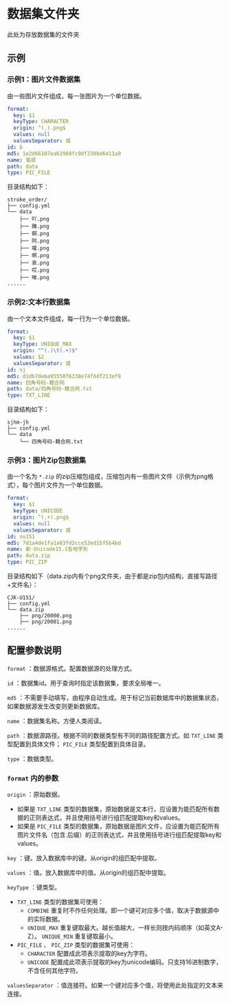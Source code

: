 # 数据集文件夹

此处为存放数据集的文件夹

## 示例

### 示例1：图片文件数据集

由一些图片文件组成，每一张图片为一个单位数据。

```yaml
format:
  key: $1
  keyType: CHARACTER
  origin: ^(.).png$
  values: null
  valuesSeparator: 或
id: b
md5: 1e2d66107ea61988fc9df230bd6411a9
name: 笔顺
path: data
type: PIC_FILE
```

目录结构如下：

```angular2html
stroke_order/
├── config.yml
└── data
    ├── 吖.png
    ├── 腌.png
    ├── 锕.png
    ├── 阿.png
    ├── 嗄.png
    ├── 啊.png
    ├── 哀.png
    ├── 哎.png
    ├── 唉.png
......
```

### 示例2:文本行数据集

由一个文本文件组成，每一行为一个单位数据。

```yaml
format:
  key: $1
  keyType: UNIQUE_MAX
  origin: "^(.)\t(.+)$"
  values: $2
  valuesSeparator: 或
id: sj
md5: d1db7de6a95558f6338e74f6df213ef8
name: 四角号码-籍合网
path: data/四角号码-籍合网.txt
type: TXT_LINE

```

目录结构如下：

```angular2html
sjhm-jh
├── config.yml
└── data
    └── 四角号码-籍合网.txt
```


### 示例3：图片Zip包数据集

由一个名为 `*.zip` 的zip压缩包组成，压缩包内有一些图片文件（示例为png格式），每个图片文件为一个单位数据。

```yaml
format:
  key: $1
  keyType: UNICODE
  origin: ^(.+).png$
  values: null
  valuesSeparator: 或
id: nu151
md5: 7d1a4de1fa1a83fd2cce52ed15f5b4bd
name: 新·Unicode15.1各地字形
path: data.zip
type: PIC_ZIP
```

目录结构如下（data.zip内有个png文件夹，由于都是zip包内结构，直接写路径+文件名）：
```angular2html
CJK-U151/
├── config.yml
└── data.zip
    ├── png/20000.png
    ├── png/20001.png
......
```


## 配置参数说明

`format` ：数据源格式。配置数据源的处理方式。

`id` ：数据集id。用于查询时指定该数据集，要求全局唯一。

`md5` ：不需要手动填写，由程序自动生成。用于标记当前数据库中的数据集状态，如果数据源发生改变则更新数据库。

`name` ：数据集名称。方便人类阅读。

`path` ：数据源路径。根据不同的数据类型有不同的路径配置方式。如 `TXT_LINE` 类型配置到具体文件； `PIC_FILE` 类型配置到具体目录。

`type` ：数据类型。

### `format` 内的参数

`origin` ：原始数据。
  + 如果是 `TXT_LINE` 类型的数据集，原始数据是文本行，应设置为能匹配所有数据的正则表达式，并且使用括号进行组匹配提取key和values。
  + 如果是 `PIC_FILE` 类型的数据集，原始数据是图片文件，应设置为能匹配所有图片文件名（包含.后缀）的正则表达式，并且使用括号进行组匹配提取key和values。

`key` ：键。放入数据库中的键。从origin的组匹配中提取。

`values` ：值。放入数据库中的值。从origin的组匹配中提取。

`keyType` ：键类型。
  + `TXT_LINE` 类型的数据集可使用：
    - `COMBINE` 重复时不作任何处理。即一个键可对应多个值，取决于数据源中的实际数据。
    - `UNIQUE_MAX` 重复键取最大。越长值越大，一样长则按内码顺序（如英文A-Z）。
        `UNIQUE_MIN` 重复键取最小。
  + `PIC_FILE` 、 `PIC_ZIP` 类型的数据集可使用：
    - `CHARACTER` 配置成此项表示提取的key为字符。
    - `UNICODE` 配置成此项表示提取的key为unicode编码。只支持16进制数字，不含任何其他字符。

`valuesSeparator` ：值连接符。如果一个键对应多个值，将使用此处指定的文本来连接。
